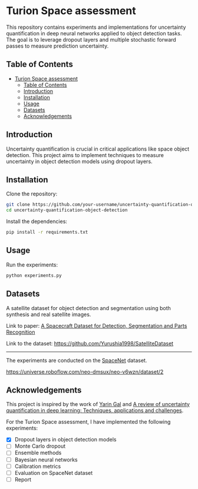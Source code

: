 # Turion Space assessment

This repository contains experiments and implementations for uncertainty quantification in deep neural networks applied to object detection tasks. The goal is to leverage dropout layers and multiple stochastic forward passes to measure prediction uncertainty.

## Table of Contents

- [Turion Space assessment](#turion-space-assessment)
  - [Table of Contents](#table-of-contents)
  - [Introduction](#introduction)
  - [Installation](#installation)
  - [Usage](#usage)
  - [Datasets](#datasets)
  - [Acknowledgements](#acknowledgements)

## Introduction

Uncertainty quantification is crucial in critical applications like space object detection. This project aims to implement techniques to measure uncertainty in object detection models using dropout layers.

## Installation

Clone the repository:

```bash
git clone https://github.com/your-username/uncertainty-quantification-object-detection.git
cd uncertainty-quantification-object-detection
```

Install the dependencies:

```bash
pip install -r requirements.txt
```

## Usage

Run the experiments:

```bash
python experiments.py
```

## Datasets

A satellite dataset for object detection and segmentation using both synthesis and real satellite images.

Link to paper: [A Spacecraft Dataset for Detection, Segmentation and Parts Recognition](https://arxiv.org/abs/2106.08186)

Link to the dataset: https://github.com/Yurushia1998/SatelliteDataset

---

The experiments are conducted on the [SpaceNet](https://spacenetchallenge.github.io/) dataset.

https://universe.roboflow.com/neo-dmsux/neo-v6wzn/dataset/2

## Acknowledgements

This project is inspired by the work of [Yarin Gal](http://www.cs.ox.ac.uk/people/yarin.gal/website/index.html)
and [A review of uncertainty quantification in deep learning: Techniques, applications and challenges](https://www.sciencedirect.com/science/article/pii/S1566253521001081).

For the Turion Space assessment, I have implemented the following experiments:

- [x] Dropout layers in object detection models
- [ ] Monte Carlo dropout
- [ ] Ensemble methods
- [ ] Bayesian neural networks
- [ ] Calibration metrics
- [ ] Evaluation on SpaceNet dataset
- [ ] Report
